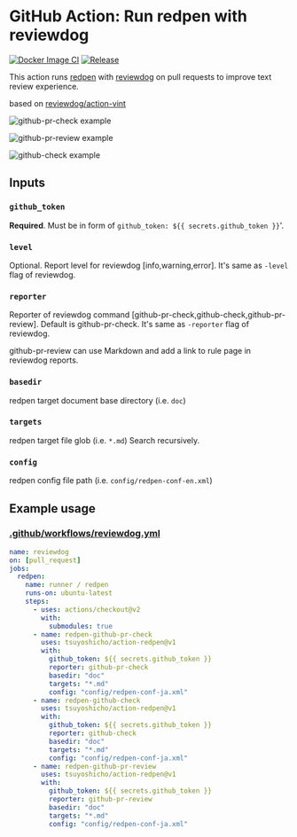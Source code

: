 # GitHub Action: Run redpen with reviewdog

[![Docker Image CI](https://github.com/tsuyoshicho/action-redpen/workflows/Docker%20Image%20CI/badge.svg)](https://github.com/tsuyoshicho/action-redpen/actions)
[![Release](https://github.com/tsuyoshicho/action-redpen/workflows/release/badge.svg)](https://github.com/tsuyoshicho/action-redpen/releases)

This action runs [redpen](https://github.com/redpen-cc/redpen) with
[reviewdog](https://github.com/reviewdog/reviewdog) on pull requests to improve
text review experience.

based on [reviewdog/action-vint](https://github.com/reviewdog/action-vint)

![github-pr-check example](https://user-images.githubusercontent.com/96727/72157699-e4673b80-33fb-11ea-8b18-7f952cb8d4a8.png)

![github-pr-review example](https://user-images.githubusercontent.com/96727/72157708-ed580d00-33fb-11ea-8a83-ca54df7ac3e6.png)

![github-check example](https://user-images.githubusercontent.com/96727/72157719-f47f1b00-33fb-11ea-9fca-ba9274f10306.png)

## Inputs

### `github_token`

**Required**. Must be in form of `github_token: ${{ secrets.github_token }}`'.

### `level`

Optional. Report level for reviewdog [info,warning,error].
It's same as `-level` flag of reviewdog.

### `reporter`

Reporter of reviewdog command [github-pr-check,github-check,github-pr-review].
Default is github-pr-check.
It's same as `-reporter` flag of reviewdog.

github-pr-review can use Markdown and add a link to rule page in reviewdog reports.

### `basedir`

redpen target document base directory (i.e. `doc`)

### `targets`

redpen target file glob (i.e. `*.md`)
Search recursively.

### `config`

redpen config file path (i.e. `config/redpen-conf-en.xml`)

## Example usage

### [.github/workflows/reviewdog.yml](.github/workflows/reviewdog.yml)

```yml
name: reviewdog
on: [pull_request]
jobs:
  redpen:
    name: runner / redpen
    runs-on: ubuntu-latest
    steps:
      - uses: actions/checkout@v2
        with:
          submodules: true
      - name: redpen-github-pr-check
        uses: tsuyoshicho/action-redpen@v1
        with:
          github_token: ${{ secrets.github_token }}
          reporter: github-pr-check
          basedir: "doc"
          targets: "*.md"
          config: "config/redpen-conf-ja.xml"
      - name: redpen-github-check
        uses: tsuyoshicho/action-redpen@v1
        with:
          github_token: ${{ secrets.github_token }}
          reporter: github-check
          basedir: "doc"
          targets: "*.md"
          config: "config/redpen-conf-ja.xml"
      - name: redpen-github-pr-review
        uses: tsuyoshicho/action-redpen@v1
        with:
          github_token: ${{ secrets.github_token }}
          reporter: github-pr-review
          basedir: "doc"
          targets: "*.md"
          config: "config/redpen-conf-ja.xml"
```
